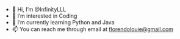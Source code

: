 - 👋 Hi, I’m @InfinityLLL
- 👀 I’m interested in Coding
- 🌱 I’m currently learning Python and Java
- 📫 You can reach me through email at florendolouie@gmail.com

<!---
InfinityLLL/InfinityLLL is a ✨ special ✨ repository because its `README.md` (this file) appears on your GitHub profile.
You can click the Preview link to take a look at your changes.
--->
